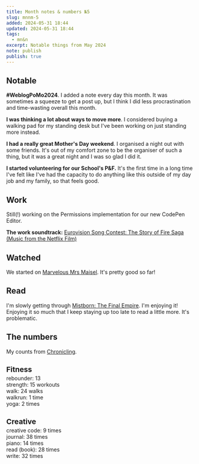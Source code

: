 ```yaml
---
title: Month notes & numbers №5
slug: mnnm-5
added: 2024-05-31 18:44
updated: 2024-05-31 18:44
tags:
  - mn&n
excerpt: Notable things from May 2024
note: publish
publish: true
---
```


## Notable

**#WeblogPoMo2024**. I added a note every day this month. It was sometimes a squeeze to get a post up, but I think I did less procrastination and time-wasting overall this month. 

**I was thinking a lot about ways to move more**. I considered buying a walking pad for my standing desk but I've been working on just standing more instead.

**I had a really great Mother's Day weekend**. I organised a night out with some friends. It's out of my comfort zone to be the organiser of such a thing, but it was a great night and I was so glad I did it.

**I started volunteering for our School's P&F.** It's the first time in a long time I've felt like I've had the capacity to do anything like this outside of my day job and my family, so that feels good.

## Work

Still(!) working on the Permissions implementation for our new CodePen Editor. 

**The work soundtrack:** [Eurovision Song Contest: The Story of Fire Saga (Music from the Netflix Film)](https://open.spotify.com/album/0u6ppFo3gWA3vTiGeDTWXl?si=HMR-pnJMTT6JUPCWi-er6A)

## Watched

We started on [Marvelous Mrs Maisel](https://www.imdb.com/title/tt5788792/). It's pretty good so far!

## Read

I'm slowly getting through [Mistborn: The Final Empire](https://en.wikipedia.org/wiki/Mistborn:_The_Final_Empire). I'm enjoying it! Enjoying it so much that I keep staying up too late to read a little more. It's problematic.

## The numbers

My counts from [Chronicling](/chronicling/).

<h3 style="margin-bottom: 0.2rem; font-size: 1.2rem;">Fitness</h3>
<ul style="list-style: none; margin: 0; padding: 0;">
  <li>rebounder: 13</li>
  <li>strength: 15 workouts</li>
  <li>walk: 24 walks</li>
  <li>walkrun: 1 time</li>
  <li>yoga: 2 times</li>
</ul>

<h3 style="margin-bottom: 0.2rem; font-size: 1.2rem;">Creative</h3>
<ul style="list-style: none; margin: 0; padding: 0;">
<li>creative code: 9 times</li>
<li>journal: 38 times</li>
<li>piano: 14 times</li>
<li>read (book): 28 times</li>
<li>write: 32 times</li>
</ul>
